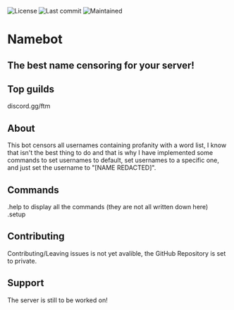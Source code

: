 ![License](https://img.shields.io/github/license/pjotr07740/NamebotOpensource) ![Last commit](https://img.shields.io/github/last-commit/pjotr07740/NamebotOpensource) ![Maintained](https://img.shields.io/maintenance/yes/2020)
# Namebot
## The best name censoring for your server!

## Top guilds
discord.gg/ftm

## About
This bot censors all usernames containing profanity with a word list, I know that isn't the best thing to do and that is why I have implemented some commands to set usernames to default, set usernames to a specific one, and just set the username to "[NAME REDACTED]".

## Commands
.help to display all the commands (they are not all written down here) </br>
.setup

## Contributing
Contributing/Leaving issues is not yet avalible, the GitHub Repository is set to private.

## Support
The server is still to be worked on!
